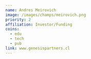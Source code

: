 ```yaml
---
name: Andres Meirovich
image: /images/champs/meirovich.png
priority: 2
affiliation: Investor/Funding
coins:
  - edu
  - tech
  - pub
link: www.genesispartners.cl
---
```

